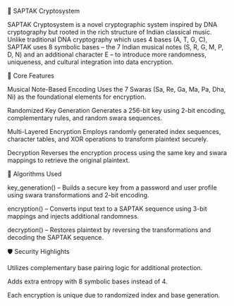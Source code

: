 🎵 SAPTAK Cryptosystem

SAPTAK Cryptosystem is a novel cryptographic system inspired by DNA cryptography but rooted in the rich structure of Indian classical music. Unlike traditional DNA cryptography which uses 4 bases (A, T, G, C), SAPTAK uses 8 symbolic bases – the 7 Indian musical notes (S, R, G, M, P, D, N) and an additional character E – to introduce more randomness, uniqueness, and cultural integration into data encryption.

🔐 Core Features

Musical Note-Based Encoding
Uses the 7 Swaras (Sa, Re, Ga, Ma, Pa, Dha, Ni) as the foundational elements for encryption.

Randomized Key Generation
Generates a 256-bit key using 2-bit encoding, complementary rules, and random swara sequences.

Multi-Layered Encryption
Employs randomly generated index sequences, character tables, and XOR operations to transform plaintext securely.

Decryption
Reverses the encryption process using the same key and swara mappings to retrieve the original plaintext.

🧠 Algorithms Used

key_generation() – Builds a secure key from a password and user profile using swara transformations and 2-bit encoding.

encryption() – Converts input text to a SAPTAK sequence using 3-bit mappings and injects additional randomness.

decryption() – Restores plaintext by reversing the transformations and decoding the SAPTAK sequence.

🛡️ Security Highlights

Utilizes complementary base pairing logic for additional protection.

Adds extra entropy with 8 symbolic bases instead of 4.

Each encryption is unique due to randomized index and base generation.
